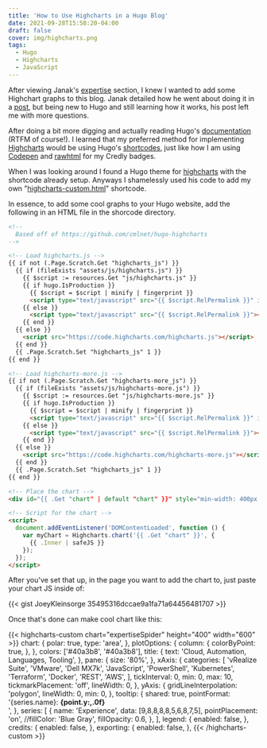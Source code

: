```yaml
---
title: 'How to Use Highcharts in a Hugo Blog'
date: 2021-09-28T15:58:20-04:00
draft: false
cover: img/highcharts.png
tags:
  - Hugo
  - Highcharts
  - JavaScript
---
```


After viewing Janak's [expertise](https://janaksingh.com/#about) section, I knew I wanted to add some Highchart graphs to this blog. Janak detailed how he went about doing it in a [post](https://janaksingh.com/blog/hugo-add-highcharts/), but being new to Hugo and still learning how it works, his post left me with more questions.

After doing a bit more digging and actually reading Hugo's [documentation](https://gohugo.io/documentation/) (RTFM of course!). I learned that my preferred method for implementing [Highcharts](https://www.highcharts.com/) would be using Hugo's [shortcodes](https://gohugo.io/content-management/shortcodes/), just like how I am using [Codepen](https://github.com/JoeyKleinsorge/JoeyKleinsorge.com/blob/main/layouts/shortcodes/codepen.html) and [rawhtml](https://github.com/JoeyKleinsorge/JoeyKleinsorge.com/blob/main/layouts/shortcodes/rawhtml.html) for my Credly badges.

When I was looking around I found a Hugo theme for [highcharts](https://github.com/cmlnet/hugo-highcharts/blob/main/layouts/shortcodes/highcharts-custom.html) with the shortcode already setup. Anyways I shamelessly used his code to add my own "[highcharts-custom.html](https://github.com/JoeyKleinsorge/JoeyKleinsorge.com/blob/main/layouts/shortcodes/highcharts-custom.html)" shortcode.

In essence, to add some cool graphs to your Hugo website, add the following in an HTML file in the shorcode directory.

```html
<!--
  Based off of https://github.com/cmlnet/hugo-highcharts
-->

<!-- Load highcharts.js -->
{{ if not (.Page.Scratch.Get "highcharts_js") }}
  {{ if (fileExists "assets/js/highcharts.js") }}
    {{ $script := resources.Get "js/highcharts.js" }}
    {{ if hugo.IsProduction }}
      {{ $script = $script | minify | fingerprint }}
      <script type="text/javascript" src="{{ $script.RelPermalink }}" integrity="{{ $script.Data.Integrity }}"></script>
    {{ else }}
      <script type="text/javascript" src="{{ $script.RelPermalink }}"></script>
    {{ end }}
  {{ else }}
    <script src="https://code.highcharts.com/highcharts.js"></script>
  {{ end }}
  {{ .Page.Scratch.Set "highcharts_js" 1 }}
{{ end }}

<!-- Load highcharts-more.js -->
{{ if not (.Page.Scratch.Get "highcharts-more_js") }}
  {{ if (fileExists "assets/js/highcharts-more.js") }}
    {{ $script := resources.Get "js/highcharts-more.js" }}
    {{ if hugo.IsProduction }}
      {{ $script = $script | minify | fingerprint }}
      <script type="text/javascript" src="{{ $script.RelPermalink }}" integrity="{{ $script.Data.Integrity }}"></script>
    {{ else }}
      <script type="text/javascript" src="{{ $script.RelPermalink }}"></script>
    {{ end }}
  {{ else }}
    <script src="https://code.highcharts.com/highcharts-more.js"></script>
  {{ end }}
  {{ .Page.Scratch.Set "highcharts_js" 1 }}
{{ end }}

<!-- Place the chart -->
<div id="{{ .Get "chart" | default "chart" }}" style="min-width: 400px; max-width: 600px; height: 400px; margin: 0 auto"></div>

<!-- Script for the chart -->
<script>
  document.addEventListener('DOMContentLoaded', function () {
    var myChart = Highcharts.chart('{{ .Get "chart" }}', {
      {{ .Inner | safeJS }}
    });
  });
</script>
```

After you've set that up, in the page you want to add the chart to, just paste your chart JS inside of:

{{< gist JoeyKleinsorge 35495316dccae9a1fa71a64456481707 >}}

Once that's done can make cool chart like this:

{{< highcharts-custom chart="expertiseSpider" height="400" width="600" >}}
chart: {
polar: true,
type: 'area',
},
plotOptions: {
column: {
colorByPoint: true,
},
},
colors: ['#40a3b8', '#40a3b8'],
title: {
text: 'Cloud, Automation, Languages, Tooling',
},
pane: {
size: '80%',
},
xAxis: {
categories: [
'vRealize Suite',
'VMware',
'Dell MX7k',
'JavaScript',
'PowerShell',
'Kubernetes',
'Terraform',
'Docker',
'REST',
'AWS',
],
tickInterval: 0,
min: 0,
max: 10,
tickmarkPlacement: 'off',
lineWidth: 0,
},
yAxis: {
gridLineInterpolation: 'polygon',
lineWidth: 0,
min: 0,
},
tooltip: {
shared: true,
pointFormat: '{series.name}: <b>{point.y:,.0f}</b><br/>',
},
series: [
{
name: 'Experience',
data: [9,8,8,8,8,5,6,8,7,5],
pointPlacement: 'on',
//fillColor: 'Blue Gray',
fillOpacity: 0.6,
},
],
legend: {
enabled: false,
},
credits: {
enabled: false,
},
exporting: {
enabled: false,
},
{{< /highcharts-custom >}}
